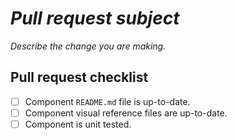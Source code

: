 # *Pull request subject*

*Describe the change you are making.*

## Pull request checklist

* [ ] Component `README.md` file is up-to-date.
* [ ] Component visual reference files are up-to-date.
* [ ] Component is unit tested.
